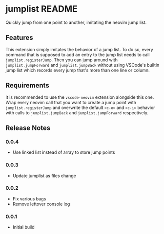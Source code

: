 # jumplist README

Quickly jump from one point to another, imitating the neovim jump list.

## Features

This extension simply imitates the behavior of a jump list. To do so, every command that
is supposed to add an entry to the jump list needs to call `jumplist.registerJump`. Then
you can jump around with `jumplist.jumpForward` and `jumplist.jumpBack` without using
VSCode's builtin jump list which records every jump that's more than one line or column.

## Requirements

It is recommended to use the `vscode-neovim` extension alongside this one. Wrap every
neovim call that you want to create a jump point with `jumplist.registerJump` and
overwrite the default `<c-o>` and `<c-i>` behavior with calls to `jumplist.jumpBack` and
`jumplist.jumpForward` respectively.

## Release Notes

### 0.0.4

- Use linked list instead of array to store jump points

### 0.0.3

- Update jumplist as files change

### 0.0.2

- Fix various bugs
- Remove leftover console log

### 0.0.1

- Initial build

